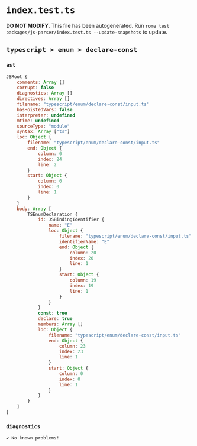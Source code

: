 # `index.test.ts`

**DO NOT MODIFY**. This file has been autogenerated. Run `rome test packages/js-parser/index.test.ts --update-snapshots` to update.

## `typescript > enum > declare-const`

### `ast`

```javascript
JSRoot {
	comments: Array []
	corrupt: false
	diagnostics: Array []
	directives: Array []
	filename: "typescript/enum/declare-const/input.ts"
	hasHoistedVars: false
	interpreter: undefined
	mtime: undefined
	sourceType: "module"
	syntax: Array ["ts"]
	loc: Object {
		filename: "typescript/enum/declare-const/input.ts"
		end: Object {
			column: 0
			index: 24
			line: 2
		}
		start: Object {
			column: 0
			index: 0
			line: 1
		}
	}
	body: Array [
		TSEnumDeclaration {
			id: JSBindingIdentifier {
				name: "E"
				loc: Object {
					filename: "typescript/enum/declare-const/input.ts"
					identifierName: "E"
					end: Object {
						column: 20
						index: 20
						line: 1
					}
					start: Object {
						column: 19
						index: 19
						line: 1
					}
				}
			}
			const: true
			declare: true
			members: Array []
			loc: Object {
				filename: "typescript/enum/declare-const/input.ts"
				end: Object {
					column: 23
					index: 23
					line: 1
				}
				start: Object {
					column: 0
					index: 0
					line: 1
				}
			}
		}
	]
}
```

### `diagnostics`

```
✔ No known problems!

```
